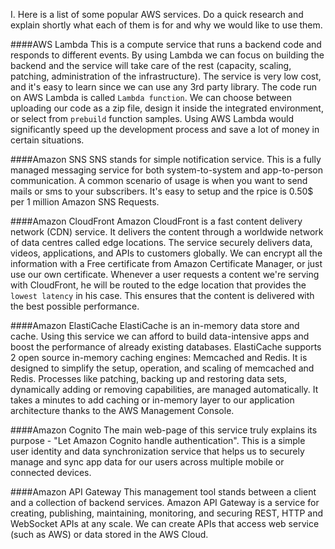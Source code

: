 I. Here is a list of some popular AWS services. Do a quick research and explain shortly what each of them is for and why we would like to use them.

####AWS Lambda
This is a compute service that runs a backend code and responds to different events. By using Lambda we can focus 
on building the backend and the service will take care of the rest (capacity, scaling, patching, administration 
of the infrastructure). The service is very low cost, and it's easy to learn since we can use any 3rd party library. 
The code run on AWS Lambda is called `Lambda function`. We can choose between uploading our code as a zip file, design
it inside the integrated environment, or select from `prebuild` function samples. Using AWS Lambda would significantly 
speed up the development process and save a lot of money in certain situations.  


####Amazon SNS
SNS stands for simple notification service. This is a fully managed messaging service for both system-to-system and 
app-to-person communication. A common scenario of usage is when you want to send mails or sms to your subscribers. 
It's easy to setup and the rpice is 0.50$ per 1 million Amazon SNS Requests. 


####Amazon CloudFront
Amazon CloudFront is a fast content delivery network (CDN) service. It delivers the content through a worldwide 
network of data centres called edge locations. The service securely delivers data, videos, 
applications, and APIs to customers globally. We can encrypt all the information with a Free certificate from 
Amazon Certificate Manager, or just use our own certificate. Whenever a user requests a content we're serving with CloudFront,
he will be routed to the edge location that  provides the `lowest latency` in his case. This ensures that the content is 
delivered with the best possible performance.

####Amazon ElastiCache
ElastiCache is an in-memory data store and cache. Using this service we can afford to build data-intensive apps and 
boost the performance of already existing databases. ElastiCache supports 2 open source in-memory caching engines: Memcached
and Redis. It is designed to simplify the setup, operation, and scaling of memcached and Redis. Processes like patching,
backing up and restoring data sets, dynamically adding or removing capabilities, are managed automatically. It takes a minutes 
to add caching or in-memory layer to our application architecture thanks to the AWS Management Console.


####Amazon Cognito
The main web-page of this service truly explains its purpose - "Let Amazon Cognito handle authentication". This is a 
simple user identity and data synchronization service that helps us to securely manage and sync app data for our users
across multiple mobile or connected devices. 


####Amazon API Gateway
This management tool stands between a client and a collection of backend services. Amazon API Gateway is a service for 
creating, publishing, maintaining, monitoring, and securing REST, HTTP and WebSocket APIs at any scale. We can create APIs 
that access web service (such as AWS) or data stored in the AWS Cloud. 

